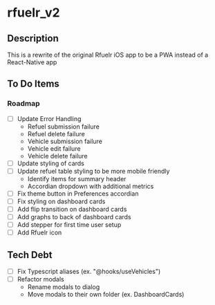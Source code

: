 # rfuelr_v2
## Description
This is a rewrite of the original Rfuelr iOS app to be a PWA instead of a React-Native app

## To Do Items
### Roadmap
- [ ] Update Error Handling
  - Refuel submission failure
  - Refuel delete failure
  - Vehicle submission failure
  - Vehicle edit failure
  - Vehicle delete failure
- [ ] Update styling of cards
- [ ] Update refuel table styling to be more mobile friendly
  - Identify items for summary header
  - Accordian dropdown with additional metrics
- [ ] Fix theme button in Preferences accordian
- [ ] Fix styling on dashboard cards
- [ ] Add flip transition on dashboard cards
- [ ] Add graphs to back of dashboard cards
- [ ] Add stepper for first time user setup
- [ ] Add Rfuelr icon

## Tech Debt
- [ ] Fix Typescript aliases (ex. "@hooks/useVehicles")
- [ ] Refactor modals
  - Rename modals to dialog
  - Move modals to their own folder (ex. DashboardCards)